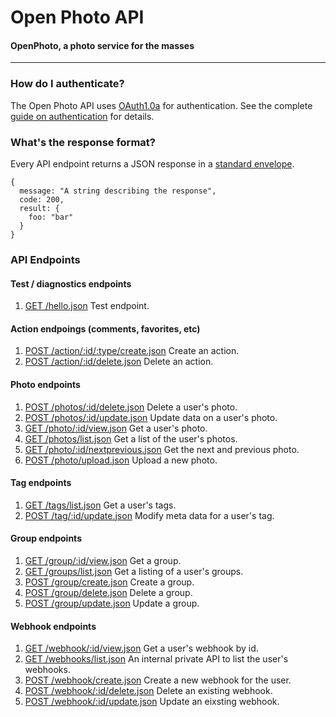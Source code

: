 Open Photo API
=======================
#### OpenPhoto, a photo service for the masses

----------------------------------------

### How do I authenticate?

The Open Photo API uses [OAuth1.0a][oauth1.0a] for authentication. See the complete [guide on authentication][authentication] for details.

### What's the response format?

Every API endpoint returns a JSON response in a [standard envelope][Envelope].

    {
      message: "A string describing the response",
      code: 200,
      result: {
        foo: "bar"
      }
    }

### API Endpoints

#### Test / diagnostics endpoints
1.  [GET /hello.json][GetHelloWorld]
    Test endpoint.

#### Action endpoings (comments, favorites, etc)
1.  [POST /action/:id/:type/create.json][PostActionCreate]
    Create an action.
1.  [POST /action/:id/delete.json][PostActionDelete]
    Delete an action.

#### Photo endpoints
1.  [POST /photos/:id/delete.json][PostPhotoDelete]
    Delete a user's photo.
1.  [POST /photos/:id/update.json][PostPhotoUpdate]
    Update data on a user's photo.
1.  [GET /photo/:id/view.json][GetPhoto]
    Get a user's photo.
1.  [GET /photos/list.json][GetPhotos]
    Get a list of the user's photos.
1.  [GET /photo/:id/nextprevious.json][GetPhotoNextPrevious]
    Get the next and previous photo.
1.  [POST /photo/upload.json][PostPhotoUpload]
    Upload a new photo.

#### Tag endpoints
1.  [GET /tags/list.json][GetTags]
    Get a user's tags.
1.  [POST /tag/:id/update.json][PostTag]
    Modify meta data for a user's tag.

#### Group endpoints
1.  [GET /group/:id/view.json][GetGroup]
    Get a group.
1.  [GET /groups/list.json][GetGroups]
    Get a listing of a user's groups.
1.  [POST /group/create.json][PostGroupCreate]
    Create a group.
1.  [POST /group/delete.json][PostGroupDelete]
    Delete a group.
1.  [POST /group/update.json][PostGroupUpdate]
    Update a group.

#### Webhook endpoints
1.  [GET /webhook/:id/view.json][GetWebhook]
    Get a user's webhook by id.
1.  [GET /webhooks/list.json][GetWebhooks]
    An internal private API to list the user's webhooks.
1.  [POST /webhook/create.json][PostWebhookCreate]
    Create a new webhook for the user.
1.  [POST /webhook/:id/delete.json][PostWebHookDelete]
    Delete an existing webhook.
1.  [POST /webhook/:id/update.json][PostWebHookUpdate]
    Update an eixsting webhook.

[Envelope]: Envelope.markdown
[GetHelloWorld]: GetHelloWorld.markdown
[PostActionCreate]: PostActionCreate.markdown
[PostActionDelete]: PostActionDelete.markdown
[PostPhotoDelete]: PostPhotoDelete.markdown
[GetPhotos]: GetPhotos.markdown
[GetPhoto]: GetPhoto.markdown
[PostPhotoUpdate]: PostPhotoUpdate.markdown
[PostPhotoUpload]: PostPhotoUpload.markdown
[GetPhotoNextPrevious]: GetPhotoNextPrevious.markdown
[GetTags]: GetTags.markdown
[PostTag]: PostTag.markdown
[PostGroupCreate]: PostGroupCreate.markdown
[PostGroupDelete]: PostGroupDelete.markdown
[PostGroupUpdate]: PostGroupUpdate.markdown
[GetGroup]: GetGroup.markdown
[GetGroups]: GetGroups.markdown
[PostWebhookCreate]: PostWebhookCreate.markdown
[PostWebhookDelete]: PostWebhookDelete.markdown
[PostWebhookUpdate]: PostWebhookUpdate.markdown
[GetWebhook]: GetWebhook.markdown
[GetWebhooks]: GetWebhooks.markdown
[authentication]: Authentication.markdown
[oauth1.0a]: http://oauth.net/core/1.0a/
